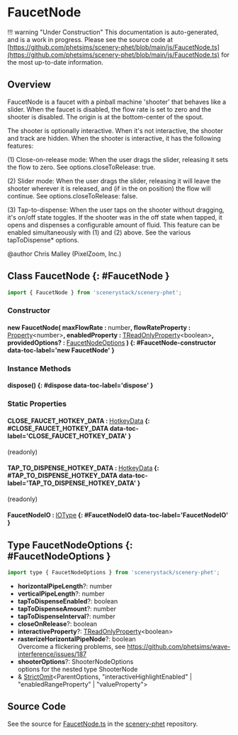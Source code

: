 # FaucetNode

!!! warning "Under Construction"
    This documentation is auto-generated, and is a work in progress. Please see the source code at
    [https://github.com/phetsims/scenery-phet/blob/main/js/FaucetNode.ts](https://github.com/phetsims/scenery-phet/blob/main/js/FaucetNode.ts) for the most up-to-date information.

## Overview

FaucetNode is a faucet with a pinball machine 'shooter' that behaves like a slider.
When the faucet is disabled, the flow rate is set to zero and the shooter is disabled.
The origin is at the bottom-center of the spout.

The shooter is optionally interactive. When it's not interactive, the shooter and track are hidden.
When the shooter is interactive, it has the following features:

(1) Close-on-release mode: When the user drags the slider, releasing it sets the flow to zero.
See options.closeToRelease: true.

(2) Slider mode: When the user drags the slider, releasing it will leave the shooter wherever it is
released, and (if in the on position) the flow will continue. See options.closeToRelease: false.

(3) Tap-to-dispense: When the user taps on the shooter without dragging, it's on/off state toggles.
If the shooter was in the off state when tapped, it opens and dispenses a configurable amount of fluid.
This feature can be enabled simultaneously with (1) and (2) above. See the various tapToDispense* options.

@author Chris Malley (PixelZoom, Inc.)

## Class FaucetNode {: #FaucetNode }


```js
import { FaucetNode } from 'scenerystack/scenery-phet';
```
### Constructor

#### new FaucetNode( maxFlowRate : <span style="font-weight: 400;"><span style="color: hsla(calc(var(--md-hue) + 180deg),80%,40%,1);">number</span></span>, flowRateProperty : <span style="font-weight: 400;">[Property](../axon/Property.md)&lt;<span style="color: hsla(calc(var(--md-hue) + 180deg),80%,40%,1);">number</span>&gt;</span>, enabledProperty : <span style="font-weight: 400;">[TReadOnlyProperty](../axon/TReadOnlyProperty.md)&lt;<span style="color: hsla(calc(var(--md-hue) + 180deg),80%,40%,1);">boolean</span>&gt;</span>, providedOptions? : <span style="font-weight: 400;">[FaucetNodeOptions](../scenery-phet/FaucetNode.md#FaucetNodeOptions)</span> ) {: #FaucetNode-constructor data-toc-label='new FaucetNode' }

### Instance Methods

#### dispose() {: #dispose data-toc-label='dispose' }

### Static Properties

#### CLOSE_FAUCET_HOTKEY_DATA : <span style="font-weight: 400;">[HotkeyData](../scenery/HotkeyData.md)</span> {: #CLOSE_FAUCET_HOTKEY_DATA data-toc-label='CLOSE_FAUCET_HOTKEY_DATA' }

(readonly)

#### TAP_TO_DISPENSE_HOTKEY_DATA : <span style="font-weight: 400;">[HotkeyData](../scenery/HotkeyData.md)</span> {: #TAP_TO_DISPENSE_HOTKEY_DATA data-toc-label='TAP_TO_DISPENSE_HOTKEY_DATA' }

(readonly)

#### FaucetNodeIO : <span style="font-weight: 400;">[IOType](../tandem/IOType.md)</span> {: #FaucetNodeIO data-toc-label='FaucetNodeIO' }



## Type FaucetNodeOptions {: #FaucetNodeOptions }


```js
import type { FaucetNodeOptions } from 'scenerystack/scenery-phet';
```


- **horizontalPipeLength**?: <span style="color: hsla(calc(var(--md-hue) + 180deg),80%,40%,1);">number</span>
- **verticalPipeLength**?: <span style="color: hsla(calc(var(--md-hue) + 180deg),80%,40%,1);">number</span>
- **tapToDispenseEnabled**?: <span style="color: hsla(calc(var(--md-hue) + 180deg),80%,40%,1);">boolean</span>
- **tapToDispenseAmount**?: <span style="color: hsla(calc(var(--md-hue) + 180deg),80%,40%,1);">number</span>
- **tapToDispenseInterval**?: <span style="color: hsla(calc(var(--md-hue) + 180deg),80%,40%,1);">number</span>
- **closeOnRelease**?: <span style="color: hsla(calc(var(--md-hue) + 180deg),80%,40%,1);">boolean</span>
- **interactiveProperty**?: [TReadOnlyProperty](../axon/TReadOnlyProperty.md)&lt;<span style="color: hsla(calc(var(--md-hue) + 180deg),80%,40%,1);">boolean</span>&gt;
- **rasterizeHorizontalPipeNode**?: <span style="color: hsla(calc(var(--md-hue) + 180deg),80%,40%,1);">boolean</span>
<br>  Overcome a flickering problems, see https://github.com/phetsims/wave-interference/issues/187
- **shooterOptions**?: ShooterNodeOptions
<br>  options for the nested type ShooterNode
- &amp; [StrictOmit](../phet-core/StrictOmit.md)&lt;ParentOptions, "interactiveHighlightEnabled" | "enabledRangeProperty" | "valueProperty"&gt;




## Source Code

See the source for [FaucetNode.ts](https://github.com/phetsims/scenery-phet/blob/main/js/FaucetNode.ts) in the [scenery-phet](https://github.com/phetsims/scenery-phet) repository.
